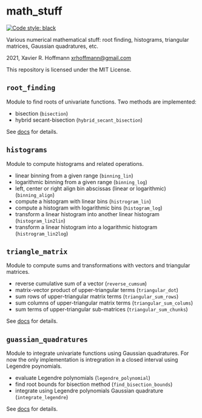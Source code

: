 # math_stuff
[![Code style: black](https://img.shields.io/badge/code%20style-black-000000.svg)](https://github.com/psf/black)

Various numerical mathematical stuff: root finding, histograms, triangular matrices, Gaussian quadratures, etc.  

2021, Xavier R. Hoffmann <xrhoffmann@gmail.com>

This repository is licensed under the MIT License.

## `root_finding`

Module to find roots of univariate functions.  Two methods are implemented:
- bisection (`bisection`)
- hybrid secant-bisection (`hybrid_secant_bisection`)

See [docs](https://github.com/xhoffmann/math_stuff/blob/main/docs/root_finding.pdf) for details.

## `histograms`

Module to compute histograms and related operations.
- linear binning from a given range (`binning_lin`)
- logarithmic binning from a given range (`binning_log`)
- left, center or right align bin abscissas (linear or logarithmic) (`binning_align`)
- compute a histogram with linear bins (`histrogram_lin`)
- compute a histogram with logarithmic bins (`histogram_log`)
- transform a linear histogram into another linear histogram (`histogram_lin2lin`)
- transform a linear histogram into a logarithmic histogram (`histrogram_lin2log`)

## `triangle_matrix`

Module to compute sums and transformations with vectors and triangular matrices.
- reverse cumulative sum of a vector (`reverse_cumsum`)
- matrix-vector product of upper-triangular terms (`triangular_dot`)
- sum rows of upper-triangular matrix terms (`triangular_sum_rows`)
- sum columns of upper-triangular matrix terms (`triangular_sum_colums`)
- sum terms of upper-triangular sub-matrices (`triangular_sum_chunks`)

See [docs](https://github.com/xhoffmann/math_stuff/blob/main/docs/triangle_matrix.pdf) for details.

## `guassian_quadratures`

Module to integrate univariate functions using Gaussian quadratures. For now the only implementation is intregration in a closed interval using Legendre poynomials. 

- evaluate Legendre polynomials (`legendre_polynomial`)
- find root bounds for bisection method (`find_bisection_bounds`)
- integrate using Legendre polynomials Gaussian quadrature (`integrate_legendre`)

See [docs](https://github.com/xhoffmann/math_stuff/blob/main/docs/gaussian_quadratures.pdf) for details.
